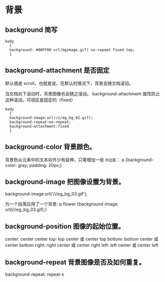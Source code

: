 # 背景


## background 简写


```
body
  { 
  background: #00FF00 url(bgimage.gif) no-repeat fixed top;
  }

```

## background-attachment 是否固定

默认值是 scroll，也就是说，在默认的情况下，背景会随文档滚动。


当文档向下滚动时，背景图像也会随之滚动。 background-attachment 属性防止这种滚动。可视区是固定的（fixed）

```
body 
  {
  background-image:url(/i/eg_bg_02.gif);
  background-repeat:no-repeat;
  background-attachment:fixed
  }

```


## background-color  背景颜色。

背景色从元素中的文本向外少有延伸，只需增加一些 `内边距`：
p {background-color: gray; padding: 20px;}


## background-image 把图像设置为背景。
background-image:url('/i/eg_bg_03.gif');

为一个段落应用了一个背景:
p.flower {background-image: url(/i/eg_bg_03.gif);}


## background-position	图像的起始位置。

center:	center center
top:	top center 或 center top
bottom:	bottom center 或 center bottom
right:	right center 或 center right
left:	left center 或 center left



## background-repeat 背景图像是否及如何重复。


background-repeat: repeat-x

